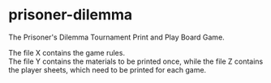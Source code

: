 # prisoner-dilemma
The Prisoner's Dilemma Tournament Print and Play Board Game.

The file X contains the game rules.  
The file Y contains the materials to be printed once, while the file Z contains the player sheets, which need to be printed for each game.
